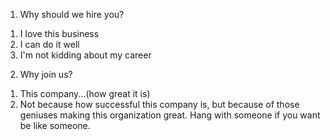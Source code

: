1. Why should we hire you?
1) I love this business
2) I can do it well
3) I'm not kidding about my career

2. Why join us?
1) This company...(how great it is)
2) Not because how successful this company is, but because of those geniuses making this 
organization great. Hang with someone if you want be like someone.
